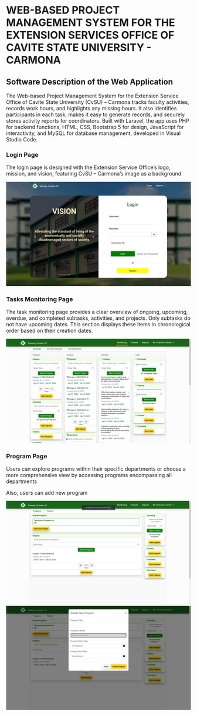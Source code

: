 <h1><b>WEB-BASED PROJECT MANAGEMENT SYSTEM FOR THE EXTENSION SERVICES OFFICE OF CAVITE STATE UNIVERSITY - CARMONA</b></h1>
<h2><b>Software Description of the Web Application</b></h2>
<p>The Web-based Project Management System for the Extension Service Office of Cavite State University (CvSU) – Carmona tracks faculty activities, records work hours, and highlights any missing hours. It also identifies participants in each task, makes it easy to generate records, and securely stores activity reports for coordinators. Built with Laravel, the app uses PHP for backend functions, HTML, CSS, Bootstrap 5 for design, JavaScript for interactivity, and MySQL for database management, developed in Visual Studio Code.</p>
<h3><b>
    Login Page
</b></h3>
<p>The login page is designed with the Extension Service Office’s logo, mission, and vision, featuring CvSU – Carmona’s image as a background.</p>
<img src="public/images/welcome-page.png" alt="welcome-page" style="width: 600px;"/>
<h3><b>Tasks Monitoring Page</b></h3>
<p>The task monitoring page provides a clear overview of ongoing, upcoming, overdue, and completed subtasks, activities, and projects. Only subtasks do not have upcoming dates. This section displays these items in chronological order based on their creation dates.</p>
<img src="public/images/monitoring-page.png" alt="monitoring-page" style="width: 600px;" />
<h3><b>Program Page</b></h3>
<p>Users can explore programs within their specific departments or choose a more comprehensive view by accessing programs encompassing all departments</p>
<p>Also, users can add new program</p>
<img src="public/images/program-page.png" alt="program-page" style="width: 600px;" />
<img src="public/images/new-program.png" alt="new-program" style="width: 600px;" />
